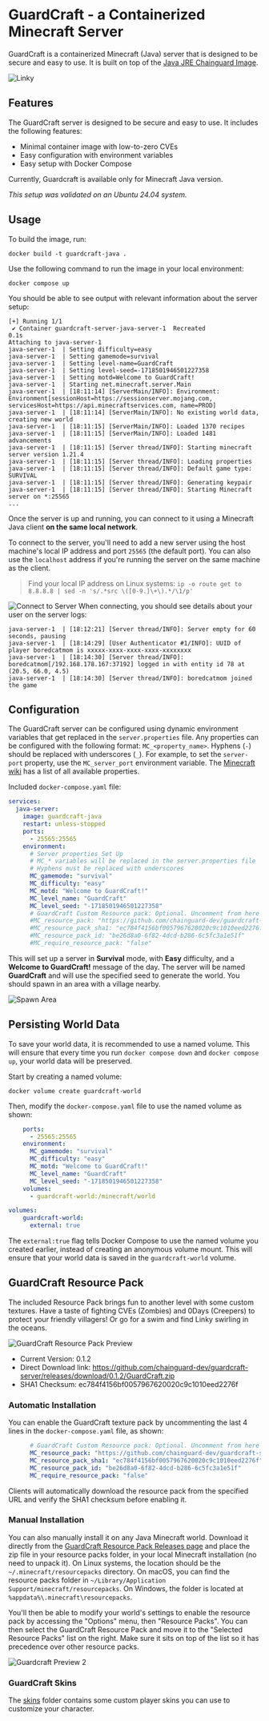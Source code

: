 # GuardCraft - a Containerized Minecraft Server

GuardCraft is a containerized Minecraft (Java) server that is designed to be secure and easy to use. It is built on top of the [Java JRE Chainguard Image](https://images.chainguard.dev/directory/image/jre/versions). 

![Linky](./resources/linky.png)

## Features
The GuardCraft server is designed to be secure and easy to use. It includes the following features:
- Minimal container image with low-to-zero CVEs
- Easy configuration with environment variables
- Easy setup with Docker Compose

Currently, Guardcraft is available only for Minecraft Java version.

*This setup was validated on an Ubuntu 24.04 system.*

## Usage
To build the image, run:

```shell
docker build -t guardcraft-java .
```

Use the following command to run the image in your local environment:

```shell
docker compose up
```
You should be able to see output with relevant information about the server setup:

```shell
[+] Running 1/1
 ✔ Container guardcraft-server-java-server-1  Recreated                                                             0.1s 
Attaching to java-server-1
java-server-1  | Setting difficulty=easy
java-server-1  | Setting gamemode=survival
java-server-1  | Setting level-name=GuardCraft
java-server-1  | Setting level-seed=-1718501946501227358
java-server-1  | Setting motd=Welcome to GuardCraft!
java-server-1  | Starting net.minecraft.server.Main
java-server-1  | [18:11:14] [ServerMain/INFO]: Environment: Environment[sessionHost=https://sessionserver.mojang.com, servicesHost=https://api.minecraftservices.com, name=PROD]
java-server-1  | [18:11:14] [ServerMain/INFO]: No existing world data, creating new world
java-server-1  | [18:11:15] [ServerMain/INFO]: Loaded 1370 recipes
java-server-1  | [18:11:15] [ServerMain/INFO]: Loaded 1481 advancements
java-server-1  | [18:11:15] [Server thread/INFO]: Starting minecraft server version 1.21.4
java-server-1  | [18:11:15] [Server thread/INFO]: Loading properties
java-server-1  | [18:11:15] [Server thread/INFO]: Default game type: SURVIVAL
java-server-1  | [18:11:15] [Server thread/INFO]: Generating keypair
java-server-1  | [18:11:15] [Server thread/INFO]: Starting Minecraft server on *:25565
...
```

Once the server is up and running, you can connect to it using a Minecraft Java client **on the same local network**.

To connect to the server, you'll need to add a new server using the host machine's local IP address and port `25565` (the default port). You can also use the `localhost` address if you're running the server on the same machine as the client.

> Find your local IP address on Linux systems: `ip -o route get to 8.8.8.8 | sed -n 's/.*src \([0-9.]\+\).*/\1/p'`

![Connect to Server](./resources/connect-java.png)
When connecting, you should see details about your user on the server logs:

```shell
java-server-1  | [18:12:21] [Server thread/INFO]: Server empty for 60 seconds, pausing
java-server-1  | [18:14:29] [User Authenticator #1/INFO]: UUID of player boredcatmom is xxxxx-xxxx-xxxx-xxxx-xxxxxxxx
java-server-1  | [18:14:30] [Server thread/INFO]: boredcatmom[/192.168.178.167:37192] logged in with entity id 78 at (20.5, 66.0, 4.5)
java-server-1  | [18:14:30] [Server thread/INFO]: boredcatmom joined the game

````

## Configuration
The GuardCraft server can be configured using dynamic environment variables that get replaced in the `server.properties` file. Any properties can be configured with the following format: `MC_<property_name>`. Hyphens (`-`) should be replaced with underscores (`_`). For example, to set the `server-port` property, use the `MC_server_port` environment variable. The [Minecraft wiki](https://minecraft.fandom.com/wiki/Server.properties) has a list of all available properties.

Included `docker-compose.yaml` file:

```yaml
services:
  java-server:
    image: guardcraft-java
    restart: unless-stopped
    ports:
      - 25565:25565
    environment:
      # Server properties Set Up
      # MC_* variables will be replaced in the server.properties file
      # Hyphens must be replaced with underscores
      MC_gamemode: "survival"
      MC_difficulty: "easy"
      MC_motd: "Welcome to GuardCraft!"
      MC_level_name: "GuardCraft"
      MC_level_seed: "-1718501946501227358"
      # GuardCraft Custom Resource pack: Optional. Uncomment from here to enable
      #MC_resource_pack: "https://github.com/chainguard-dev/guardcraft-server/releases/download/0.1.2/GuardCraft.zip"
      #MC_resource_pack_sha1: "ec784f4156bf0057967620020c9c1010eed2276f"
      #MC_resource_pack_id: "be26d8a0-6f82-4dcd-b286-6c5fc3a1e51f"
      #MC_require_resource_pack: "false"
```

This will set up a server in **Survival** mode, with **Easy** difficulty, and a **Welcome to GuardCraft!** message of the day. The server will be named **GuardCraft** and will use the specified seed to generate the world. You should spawn in an area with a village nearby.
 
![Spawn Area](./resources/spawn.png)

## Persisting World Data
To save your world data, it is recommended to use a named volume. This will ensure that every time you run `docker compose down` and `docker compose up`, your world data will be preserved.

Start by creating a named volume:

```shell
docker volume create guardcraft-world
```

Then, modify the `docker-compose.yaml` file to use the named volume as shown:

```yaml
    ports:
      - 25565:25565
    environment:
      MC_gamemode: "survival"
      MC_difficulty: "easy"
      MC_motd: "Welcome to GuardCraft!"
      MC_level_name: "GuardCraft"
      MC_level_seed: "-1718501946501227358"
    volumes:
      - guardcraft-world:/minecraft/world

volumes:
    guardcraft-world:
      external: true
```

The `external:true` flag tells Docker Compose to use the named volume you created earlier, instead of creating an anonymous volume mount. This will ensure that your world data is saved in the `guardcraft-world` volume.

## GuardCraft Resource Pack
The included Resource Pack brings fun to another level with some custom textures. Have a taste of fighting CVEs (Zombies) and 0Days (Creepers) to protect your friendly villagers! Or go for a swim and find Linky swirling in the oceans.

![GuardCraft Resource Pack Preview](./resources/1.png)

- Current Version: 0.1.2
- Direct Download link: https://github.com/chainguard-dev/guardcraft-server/releases/download/0.1.2/GuardCraft.zip
- SHA1 Checksum: ec784f4156bf0057967620020c9c1010eed2276f


### Automatic Installation
You can enable the GuardCraft texture pack by uncommenting the last 4 lines in the `docker-compose.yaml` file, as shown:

```yaml
      # GuardCraft Custom Resource pack: Optional. Uncomment from here to enable
      MC_resource_pack: "https://github.com/chainguard-dev/guardcraft-server/releases/download/0.1.2/GuardCraft.zip"
      MC_resource_pack_sha1: "ec784f4156bf0057967620020c9c1010eed2276f"
      MC_resource_pack_id: "be26d8a0-6f82-4dcd-b286-6c5fc3a1e51f"
      MC_require_resource_pack: "false"
```
Clients will automatically download the resource pack from the specified URL and verify the SHA1 checksum before enabling it.

### Manual Installation
You can also manually install it on any Java Minecraft world. Download it directly from the [GuardCraft Resource Pack Releases page](https://github.com/chainguard-dev/guardcraft-server/releases) and place the zip file in your resource packs folder, in your local Minecraft installation (no need to unpack it). On Linux systems, the location should be the `~/.minecraft/resourcepacks` directory. On macOS, you can find the resource packs folder in `~/Library/Application Support/minecraft/resourcepacks`. On Windows, the folder is located at `%appdata%\.minecraft\resourcepacks`.

You'll then be able to modify your world's settings to enable the resource pack by accessing the "Options" menu, then "Resource Packs". You can then select the GuardCraft Resource Pack and move it to the "Selected Resource Packs" list on the right. Make sure it sits on top of the list so it has precedence over other resource packs.


![Guardcraft Preview 2](./resources/3.png)

### GuardCraft Skins
The [skins](./skins) folder contains some custom player skins you can use to customize your character.